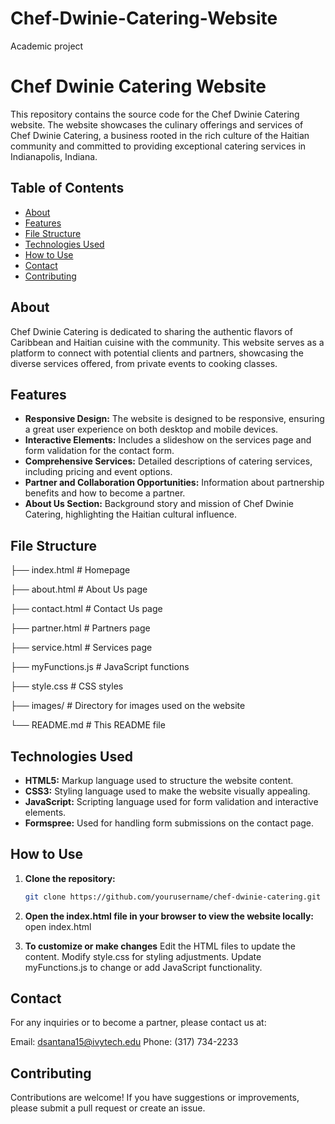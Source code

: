 # Chef-Dwinie-Catering-Website
Academic project

# Chef Dwinie Catering Website

This repository contains the source code for the Chef Dwinie Catering website. The website showcases the culinary offerings and services of Chef Dwinie Catering, a business rooted in the rich culture of the Haitian community and committed to providing exceptional catering services in Indianapolis, Indiana.

## Table of Contents

- [About](#about)
- [Features](#features)
- [File Structure](#file-structure)
- [Technologies Used](#technologies-used)
- [How to Use](#how-to-use)
- [Contact](#contact)
- [Contributing](#contributing)

## About

Chef Dwinie Catering is dedicated to sharing the authentic flavors of Caribbean and Haitian cuisine with the community. This website serves as a platform to connect with potential clients and partners, showcasing the diverse services offered, from private events to cooking classes.

## Features

- **Responsive Design:** The website is designed to be responsive, ensuring a great user experience on both desktop and mobile devices.
- **Interactive Elements:** Includes a slideshow on the services page and form validation for the contact form.
- **Comprehensive Services:** Detailed descriptions of catering services, including pricing and event options.
- **Partner and Collaboration Opportunities:** Information about partnership benefits and how to become a partner.
- **About Us Section:** Background story and mission of Chef Dwinie Catering, highlighting the Haitian cultural influence.

## File Structure

├── index.html # Homepage

├── about.html # About Us page

├── contact.html # Contact Us page

├── partner.html # Partners page

├── service.html # Services page

├── myFunctions.js # JavaScript functions

├── style.css # CSS styles

├── images/ # Directory for images used on the website

└── README.md # This README file

## Technologies Used

- **HTML5:** Markup language used to structure the website content.
- **CSS3:** Styling language used to make the website visually appealing.
- **JavaScript:** Scripting language used for form validation and interactive elements.
- **Formspree:** Used for handling form submissions on the contact page.

## How to Use

1. **Clone the repository:**
   ```bash
   git clone https://github.com/yourusername/chef-dwinie-catering.git

2. **Open the index.html file in your browser to view the website locally:**
   open index.html
   
4. **To customize or make changes**
   Edit the HTML files to update the content.
   Modify style.css for styling adjustments.
   Update myFunctions.js to change or add JavaScript functionality.
   
## Contact
For any inquiries or to become a partner, please contact us at:

Email: dsantana15@ivytech.edu
Phone: (317) 734-2233

## Contributing
Contributions are welcome! If you have suggestions or improvements, please submit a pull request or create an issue.
